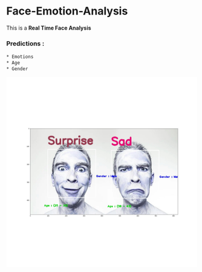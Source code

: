 # Face-Emotion-Analysis

This is a **Real Time Face Analysis**

### Predictions :
    * Emotions
    * Age
    * Gender
    
![alt text](https://github.com/abhinavg8/Face-Emotion-Analysis/blob/master/sample.jpg?raw=true)
 
